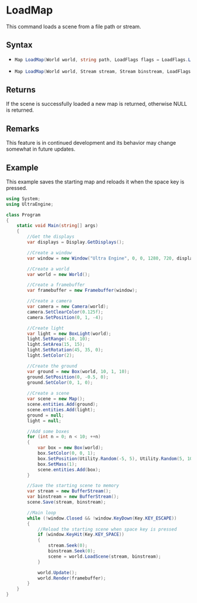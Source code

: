 # LoadMap

This command loads a scene from a file path or stream.

## Syntax

- ```csharp
  Map LoadMap(World world, string path, LoadFlags flags = LoadFlags.LOAD_DEFAULT)
  ```
- ```csharp
  Map LoadMap(World world, Stream stream, Stream binstream, LoadFlags flags = LoadFlags.LOAD_DEFAULT)
  ```

## Returns

If the scene is successfully loaded a new map is returned, otherwise NULL is returned.

## Remarks

This feature is in continued development and its behavior may change somewhat in future updates.

## Example

This example saves the starting map and reloads it when the space key is pressed.

```csharp
using System;
using UltraEngine;

class Program
{
    static void Main(string[] args)
    {
        //Get the displays
        var displays = Display.GetDisplays();

        //Create a window
        var window = new Window("Ultra Engine", 0, 0, 1280, 720, displays[0], WindowFlag.WINDOW_CENTER | WindowFlag.WINDOW_TITLEBAR);

        //Create a world
        var world = new World();

        //Create a framebuffer
        var framebuffer = new Framebuffer(window);

        //Create a camera    
        var camera = new Camera(world);
        camera.SetClearColor(0.125f);
        camera.SetPosition(0, 1, -4);

        //Create light
        var light = new BoxLight(world);
        light.SetRange(-10, 10);
        light.SetArea(15, 15);
        light.SetRotation(45, 35, 0);
        light.SetColor(2);

        //Create the ground
        var ground = new Box(world, 10, 1, 10);
        ground.SetPosition(0, -0.5, 0);
        ground.SetColor(0, 1, 0);
    
        //Create a scene
        var scene = new Map();
        scene.entities.Add(ground);
        scene.entities.Add(light);
        ground = null;
        light = null;

        //Add some boxes
        for (int n = 0; n < 10; ++n)
        {
            var box = new Box(world);
            box.SetColor(0, 0, 1);
            box.SetPosition(Utility.Random(-5, 5), Utility.Random(5, 10), Utility.Random(-5, 5));
            box.SetMass(1);
            scene.entities.Add(box);
        }

        //Save the starting scene to memory
        var stream = new BufferStream();
        var binstream = new BufferStream();
        scene.Save(stream, binstream);

        //Main loop
        while (!window.Closed && !window.KeyDown(Key.KEY_ESCAPE))
        {
            //Reload the starting scene when space key is pressed
            if (window.KeyHit(Key.KEY_SPACE))
            {
                stream.Seek(0);
                binstream.Seek(0);
                scene = world.LoadScene(stream, binstream);
            }

            world.Update();
            world.Render(framebuffer);
        }
    }
}
```
